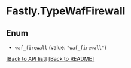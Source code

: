 # Fastly.TypeWafFirewall

## Enum


* `waf_firewall` (value: `"waf_firewall"`)



[[Back to API list]](../../README.md#endpoints) [[Back to README]](../../README.md)
